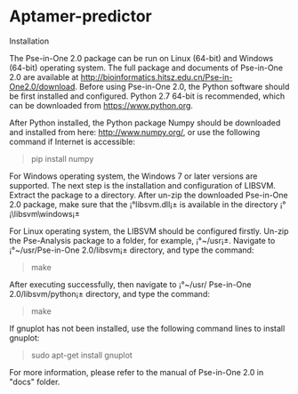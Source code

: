 # Aptamer-predictor
Installation

The Pse-in-One 2.0 package can be run on Linux (64-bit) and Windows (64-bit) operating system. 
The full package and documents of Pse-in-One 2.0 are available at http://bioinformatics.hitsz.edu.cn/Pse-in-One2.0/download. 
Before using Pse-in-One 2.0, the Python software should be first installed and configured. Python 2.7 64-bit is recommended, 
which can be downloaded from https://www.python.org. 

After Python installed, the Python package Numpy should be downloaded and installed from here: http://www.numpy.org/, 
or use the following command if Internet is accessible:
> pip install numpy

For Windows operating system, the Windows 7 or later versions are supported. The next step is the installation and configuration 
of LIBSVM. Extract the package to a directory. After un-zip the downloaded Pse-in-One 2.0 package, make sure that the ¡°libsvm.dll¡± 
is available in the directory ¡°¡­\libsvm\windows¡±

For Linux operating system, the LIBSVM should be configured firstly. Un-zip the Pse-Analysis package to a folder, for example, 
¡°~/usr¡±. Navigate to ¡°~/usr/Pse-in-One 2.0/libsvm¡± directory, and type the command:
> make

After executing successfully, then navigate to ¡°~/usr/ Pse-in-One 2.0/libsvm/python¡± directory, and type the command:
> make

If gnuplot has not been installed, use the following command lines to install gnuplot:
> sudo apt-get install gnuplot


For more information, please refer to the manual of Pse-in-One 2.0 in "docs" folder.
